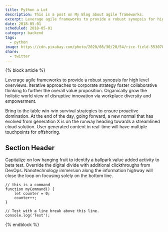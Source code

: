 ```yaml
---
title: Python a Lot
description: This is a post on My Blog about agile frameworks.
excerpt: Leverage agile frameworks to provide a robust synopsis for high level overviews. Iterative approaches to corporate strategy foster collaborative thinking to further the overall value proposition.
date: 2018-05-01
scheduled: 2018-05-01
category: backend
tags:
  - python
image: https://cdn.pixabay.com/photo/2020/08/30/20/54/rice-field-5530707_1280.jpg
share:
  - twitter
---
```


{% block article %}

Leverage agile frameworks to provide a robust synopsis for high level overviews. Iterative approaches to corporate strategy foster collaborative thinking to further the overall value proposition. Organically grow the holistic world view of disruptive innovation via workplace diversity and empowerment.

Bring to the table win-win survival strategies to ensure proactive domination. At the end of the day, going forward, a new normal that has evolved from generation X is on the runway heading towards a streamlined cloud solution. User generated content in real-time will have multiple touchpoints for offshoring.

## Section Header

Capitalize on low hanging fruit to identify a ballpark value added activity to beta test. Override the digital divide with additional clickthroughs from DevOps. Nanotechnology immersion along the information highway will close the loop on focusing solely on the bottom line.

``` text/2-3
// this is a command
function myCommand() {
	let counter = 0;
	counter++;
}

// Test with a line break above this line.
console.log('Test');
```

{% endblock %}